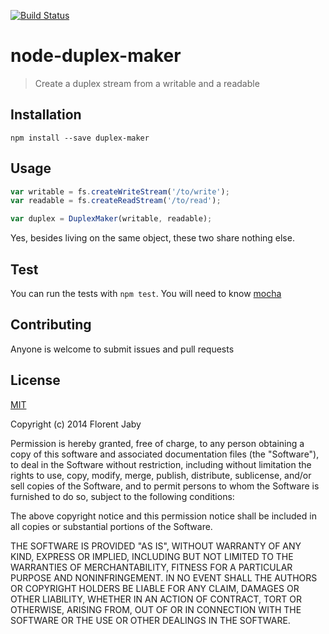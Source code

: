 [![Build Status][travis-image]][travis-url] 

node-duplex-maker
==================

> Create a duplex stream from a writable and a readable

Installation
------------

    npm install --save duplex-maker

Usage
-----

```javascript
var writable = fs.createWriteStream('/to/write');
var readable = fs.createReadStream('/to/read');

var duplex = DuplexMaker(writable, readable);
```

Yes, besides living on the same object, these two share nothing else.

Test
----

You can run the tests with `npm test`. You will need to know [mocha][mocha-url]

Contributing
------------

Anyone is welcome to submit issues and pull requests


License
-------

[MIT](http://opensource.org/licenses/MIT)

Copyright (c) 2014 Florent Jaby

Permission is hereby granted, free of charge, to any person obtaining a copy of this software and associated documentation files (the "Software"), to deal in the Software without restriction, including without limitation the rights to use, copy, modify, merge, publish, distribute, sublicense, and/or sell copies of the Software, and to permit persons to whom the Software is furnished to do so, subject to the following conditions:

The above copyright notice and this permission notice shall be included in all copies or substantial portions of the Software.

THE SOFTWARE IS PROVIDED "AS IS", WITHOUT WARRANTY OF ANY KIND, EXPRESS OR IMPLIED, INCLUDING BUT NOT LIMITED TO THE WARRANTIES OF MERCHANTABILITY, FITNESS FOR A PARTICULAR PURPOSE AND NONINFRINGEMENT. IN NO EVENT SHALL THE AUTHORS OR COPYRIGHT HOLDERS BE LIABLE FOR ANY CLAIM, DAMAGES OR OTHER LIABILITY, WHETHER IN AN ACTION OF CONTRACT, TORT OR OTHERWISE, ARISING FROM, OUT OF OR IN CONNECTION WITH THE SOFTWARE OR THE USE OR OTHER DEALINGS IN THE SOFTWARE.


[travis-image]: http://img.shields.io/travis/Floby/node-duplex-maker/master.svg?style=flat
[travis-url]: https://travis-ci.org/Floby/node-duplex-maker
[mocha-url]: https://github.com/visionmedia/mocha


